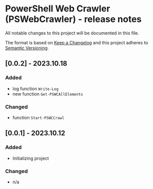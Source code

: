 # PowerShell Web Crawler (PSWebCrawler) - release notes

All notable changes to this project will be documented in this file.

The format is based on [Keep a Changelog](http://keepachangelog.com/) and this project adheres to [Semantic Versioning](http://semver.org/).

## [0.0.2] - 2023.10.18

### Added

- log function `Write-Log`
- new function `Get-PSWCAllElements`

### Changed

- function `Start-PSWCCrawl`

## [0.0.1] - 2023.10.12

### Added

- Initializing project

### Changed

- n/a
